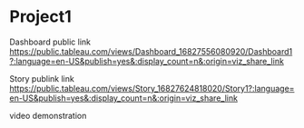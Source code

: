 # Project1

Dashboard public link https://public.tableau.com/views/Dashboard_16827556080920/Dashboard1?:language=en-US&publish=yes&:display_count=n&:origin=viz_share_link

Story publink link https://public.tableau.com/views/Story_16827624818020/Story1?:language=en-US&publish=yes&:display_count=n&:origin=viz_share_link

video demonstration
